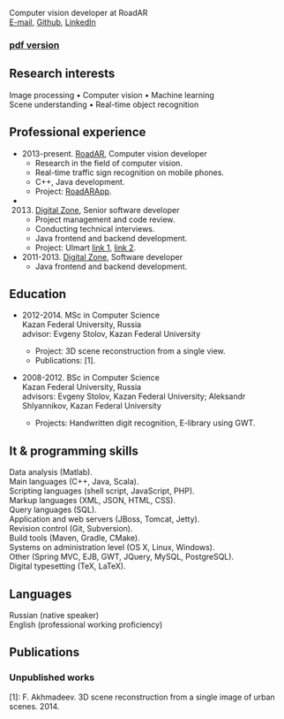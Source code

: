 Computer vision developer at RoadAR  
[E-mail], [Github], [LinkedIn]

### [pdf version](/cv/cv.pdf)

## Research interests
Image processing • Computer vision • Machine learning  
Scene understanding • Real-time object recognition

## Professional experience
* 2013-present. [RoadAR], Computer vision developer
	* Research in the field of computer vision.
	* Real-time traffic sign recognition on mobile phones.
	* C++, Java development.
	* Project: [RoadARApp](https://play.google.com/store/apps/details?id=ru.roadar.android).
* 2013. [Digital Zone], Senior software developer
	* Project management and code review.
	* Conducting technical interviews.
	* Java frontend and backend development.
	* Project: Ulmart [link 1](http://dz.ru/portfolio/clients/ulmart/release_1-0/), [link 2](http://dz.ru/portfolio/clients/ulmart/release_2-0).
* 2011-2013. [Digital Zone], Software developer
	* Java frontend and backend development.

## Education
* 2012-2014. MSc in Computer Science  
Kazan Federal University, Russia  
advisor: Evgeny Stolov, Kazan Federal University  
	* Project: 3D scene reconstruction from a single view.
	* Publications: [1].

* 2008-2012. BSc in Computer Science  
Kazan Federal University, Russia  
advisors: Evgeny Stolov, Kazan Federal University; Aleksandr Shlyannikov, Kazan Federal University
	* Projects: Handwritten digit recognition, E-library using GWT.

## It & programming skills
Data analysis (Matlab).  
Main languages (C++, Java, Scala).  
Scripting languages (shell script, JavaScript, PHP).  
Markup languages (XML, JSON, HTML, CSS).  
Query languages (SQL).  
Application and web servers (JBoss, Tomcat, Jetty).  
Revision control (Git, Subversion).  
Build tools (Maven, Gradle, CMake).  
Systems on administration level (OS X, Linux, Windows).  
Other (Spring MVC, EJB, GWT, JQuery, MySQL, PostgreSQL).  
Digital typesetting (TeX, LaTeX).

## Languages
Russian (native speaker)  
English (professional working proficiency)

## Publications
### Unpublished works
[1]: F. Akhmadeev. 3D scene reconstruction from a single image of urban scenes. 2014.

[E-mail]: mailto:foat.akhmadeev@gmail.com
[Github]: https://github.com/foat
[LinkedIn]: https://linkedin.com/in/akhmadeevfoat

[RoadAR]: http://roadar.ru
[Digital Zone]: http://dz.ru
